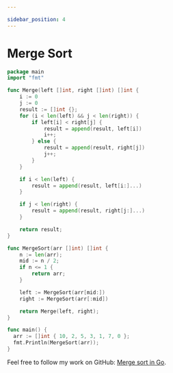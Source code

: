 ```yaml
---

sidebar_position: 4
---
```


# Merge Sort

```go
package main
import "fmt"

func Merge(left []int, right []int) []int {
    i := 0
    j := 0
    result := []int {};
    for (i < len(left) && j < len(right)) {
        if left[i] < right[j] {
            result = append(result, left[i])
            i++;
        } else {
            result = append(result, right[j])
            j++;
        }
    }

    if i < len(left) {
        result = append(result, left[i:]...)
    }

    if j < len(right) {
        result = append(result, right[j:]...)
    }

    return result;
}

func MergeSort(arr []int) []int {
    n := len(arr);
    mid := n / 2;
    if n <= 1 {
        return arr;
    }

    left := MergeSort(arr[mid:])
    right := MergeSort(arr[:mid])

    return Merge(left, right);
}

func main() {
  arr := []int { 10, 2, 5, 3, 1, 7, 0 };
  fmt.Println(MergeSort(arr));
}
```

Feel free to follow my work on GitHub: [Merge sort in Go](https://github.com/shekhar-patil/data_structure_and_algorithms/blob/main/sorting_algorithms/merge_sort.go).